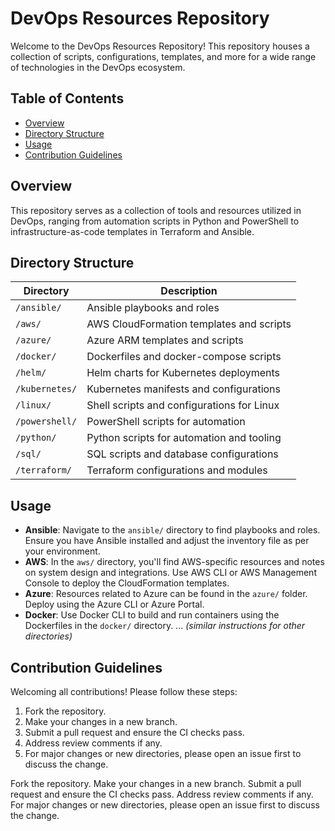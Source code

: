 # DevOps Resources Repository

Welcome to the DevOps Resources Repository! This repository houses a collection of scripts, configurations, templates, and more for a wide range of technologies in the DevOps ecosystem.

## Table of Contents
- [Overview](#overview)
- [Directory Structure](#directory-structure)
- [Usage](#usage)
- [Contribution Guidelines](#contribution-guidelines)

## Overview

This repository serves as a collection of tools and resources utilized in DevOps, ranging from automation scripts in Python and PowerShell to infrastructure-as-code templates in Terraform and Ansible.

## Directory Structure

| Directory     | Description                                       |
|---------------|---------------------------------------------------|
| `/ansible/`   | Ansible playbooks and roles                       |
| `/aws/`       | AWS CloudFormation templates and scripts          |
| `/azure/`     | Azure ARM templates and scripts                   |
| `/docker/`    | Dockerfiles and docker-compose scripts            |
| `/helm/`      | Helm charts for Kubernetes deployments            |
| `/kubernetes/`| Kubernetes manifests and configurations           |
| `/linux/`     | Shell scripts and configurations for Linux        |
| `/powershell/`| PowerShell scripts for automation                 |
| `/python/`    | Python scripts for automation and tooling         |
| `/sql/`       | SQL scripts and database configurations           |
| `/terraform/` | Terraform configurations and modules              |

## Usage

- **Ansible**: Navigate to the `ansible/` directory to find playbooks and roles. Ensure you have Ansible installed and adjust the inventory file as per your environment.
- **AWS**: In the `aws/` directory, you'll find AWS-specific resources and notes on system design and integrations. Use AWS CLI or AWS Management Console to deploy the CloudFormation templates.
- **Azure**: Resources related to Azure can be found in the `azure/` folder. Deploy using the Azure CLI or Azure Portal.
- **Docker**: Use Docker CLI to build and run containers using the Dockerfiles in the `docker/` directory.
... _(similar instructions for other directories)_

## Contribution Guidelines

Welcoming all contributions! Please follow these steps:

1. Fork the repository.
2. Make your changes in a new branch.
3. Submit a pull request and ensure the CI checks pass.
4. Address review comments if any.
5. For major changes or new directories, please open an issue first to discuss the change.

Fork the repository.
Make your changes in a new branch.
Submit a pull request and ensure the CI checks pass.
Address review comments if any.
For major changes or new directories, please open an issue first to discuss the change.
